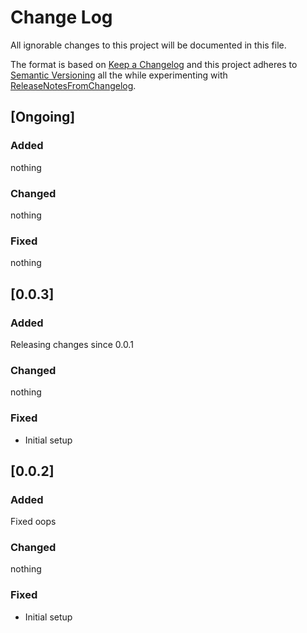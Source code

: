 # Change Log

All ignorable changes to this project will be documented in this file.

The format is based on [Keep a Changelog](http://keepachangelog.com/)
and this project adheres to [Semantic Versioning](http://semver.org/)
all the while experimenting with [ReleaseNotesFromChangelog](https://github.com/CSchoel/release-notes-from-changelog).

## [Ongoing]

### Added

nothing

### Changed

nothing

### Fixed

nothing

## [0.0.3]

### Added

Releasing changes since 0.0.1

### Changed

nothing

### Fixed

* Initial setup

## [0.0.2]

### Added

Fixed oops

### Changed

nothing

### Fixed

* Initial setup

